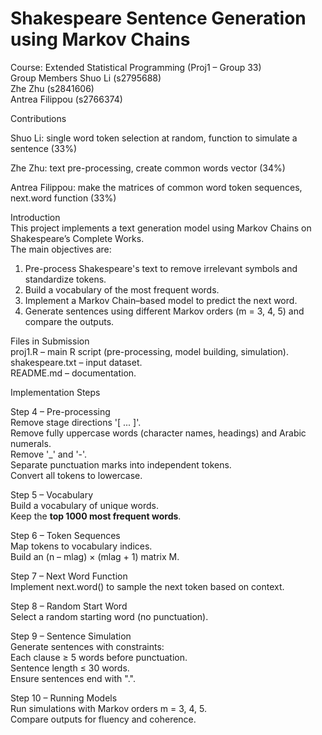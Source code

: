 # Shakespeare Sentence Generation using Markov Chains  


Course: Extended Statistical Programming (Proj1 – Group 33)  
Group Members
Shuo Li (s2795688)  
Zhe Zhu (s2841606)  
Antrea Filippou (s2766374)  

Contributions

Shuo Li: single word token selection at random, function to simulate a sentence (33%)

Zhe Zhu: text pre-processing, create common words vector (34%)

Antrea Filippou: make the matrices of common word token sequences, next.word function (33%)



Introduction  
This project implements a text generation model using Markov Chains on Shakespeare’s Complete Works.  
The main objectives are:  

1. Pre-process Shakespeare's text to remove irrelevant symbols and standardize tokens.  
2. Build a vocabulary of the most frequent words.  
3. Implement a Markov Chain–based model to predict the next word.  
4. Generate sentences using different Markov orders (m = 3, 4, 5) and compare the outputs.  



Files in Submission  
proj1.R – main R script (pre-processing, model building, simulation).  
shakespeare.txt – input dataset.  
README.md – documentation.  



Implementation Steps  

Step 4 – Pre-processing  
Remove stage directions '[ ... ]'.  
Remove fully uppercase words (character names, headings) and Arabic numerals.  
Remove '_' and '-'.  
Separate punctuation marks into independent tokens.  
Convert all tokens to lowercase.  

Step 5 – Vocabulary  
Build a vocabulary of unique words.  
Keep the **top 1000 most frequent words**.  

Step 6 – Token Sequences  
Map tokens to vocabulary indices.  
Build an (n – mlag) × (mlag + 1) matrix M.  

Step 7 – Next Word Function  
Implement next.word() to sample the next token based on context.  

Step 8 – Random Start Word  
Select a random starting word (no punctuation).  

Step 9 – Sentence Simulation  
Generate sentences with constraints:  
Each clause ≥ 5 words before punctuation.  
Sentence length ≤ 30 words.  
Ensure sentences end with ".".  

Step 10 – Running Models  
Run simulations with Markov orders m = 3, 4, 5.  
Compare outputs for fluency and coherence.  

